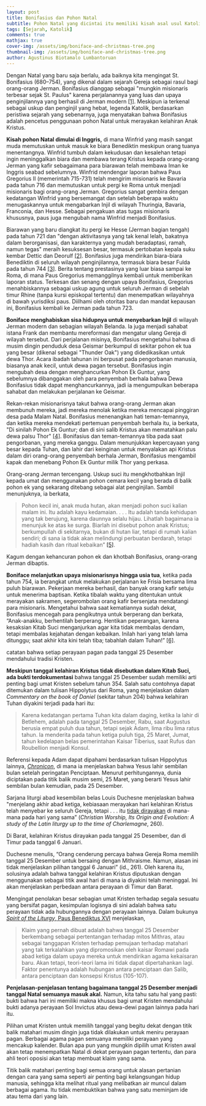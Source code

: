 ```yaml
---
layout: post
title: Bonifasius dan Pohon Natal
subtitle: Pohon Natal yang dicintai itu memiliki kisah asal usul Katolik yang sudah berusia berabad-abad.
tags: [Sejarah, Katolik]
comments: true
mathjax: true
cover-img: /assets/img/boniface-and-christmas-tree.png
thumbnail-img: /assets/img/boniface-and-christmas-tree.png
author: Agustinus Biotamalo Lumbantoruan
---
```


Dengan Natal yang baru saja berlalu, ada baiknya kita mengingat St. Bonifasius (680–754), yang dikenal dalam sejarah Gereja sebagai rasul bagi orang-orang Jerman. Bonifasius dianggap sebagai "mungkin misionaris terbesar sejak St. Paulus" karena perjalanannya yang luas dan upaya penginjilannya yang berhasil di Jerman modern [\[1\]](#_ftn1). Meskipun ia terkenal sebagai uskup dan penginjil yang hebat, legenda Katolik, berdasarkan peristiwa sejarah yang sebenarnya, juga menyatakan bahwa Bonifasius adalah pencetus penggunaan pohon Natal untuk merayakan kelahiran Anak Kristus.

**Kisah pohon Natal dimulai di Inggris,** di mana Winfrid yang masih sangat muda memutuskan untuk masuk ke biara Benediktin meskipun orang tuanya menentangnya. Winfrid tumbuh dalam kekudusan dan kesalehan tetapi ingin meninggalkan biara dan membawa terang Kristus kepada orang-orang Jerman yang kafir sebagaimana para biarawan telah membawa Iman ke Inggris seabad sebelumnya. Winfrid mendengar laporan bahwa Paus Gregorius II (memerintah 715-731) telah mengirim misionaris ke Bavaria pada tahun 716 dan memutuskan untuk pergi ke Roma untuk menjadi misionaris bagi orang-orang Jerman. Gregorius sangat gembira dengan kedatangan Winfrid yang bersemangat dan setelah beberapa waktu menugaskannya untuk mengabarkan Injil di wilayah Thuringia, Bavaria, Franconia, dan Hesse. Sebagai pengakuan atas tugas misionaris khususnya, paus juga mengubah nama Winfrid menjadi Bonifasius.

Biarawan yang baru diangkat itu pergi ke Hesse (Jerman bagian tengah) pada tahun 721 dan "dengan aktivitasnya yang tak kenal lelah, bakatnya dalam berorganisasi, dan karakternya yang mudah beradaptasi, ramah, namun tegas" meraih kesuksesan besar, termasuk pertobatan kepala suku kembar Dettic dan Deorulf [\[2\]](#_ftn2). Bonifasius juga mendirikan biara-biara Benediktin di seluruh wilayah penginjilannya, termasuk biara besar Fulda pada tahun 744 [\[3\]](#_ftn3). Berita tentang prestasinya yang luar biasa sampai ke Roma, di mana Paus Gregorius memanggilnya kembali untuk memberikan laporan status. Terkesan dan senang dengan upaya Bonifasius, Gregorius menahbiskannya sebagai uskup agung untuk seluruh Jerman di sebelah timur Rhine (tanpa kursi episkopal tertentu) dan menempatkan wilayahnya di bawah yurisdiksi paus. Diilhami oleh otoritas baru dan mandat kepausan ini, Bonifasius kembali ke Jerman pada tahun 723.

**Boniface menghabiskan sisa hidupnya untuk menyebarkan Injil** di wilayah Jerman modern dan sebagian wilayah Belanda. Ia juga menjadi sahabat istana Frank dan membantu mereformasi dan mengatur ulang Gereja di wilayah tersebut. Dari perjalanan misinya, Bonifasius mengetahui bahwa di musim dingin penduduk desa Geismar berkumpul di sekitar pohon ek tua yang besar (dikenal sebagai "Thunder Oak") yang didedikasikan untuk dewa Thor. Acara ibadah tahunan ini berpusat pada pengorbanan manusia, biasanya anak kecil, untuk dewa pagan tersebut. Bonifasius ingin mengubah desa dengan menghancurkan Pohon Ek Guntur, yang sebelumnya dibanggakan oleh para penyembah berhala bahwa Dewa Bonifasius tidak dapat menghancurkannya, jadi ia mengumpulkan beberapa sahabat dan melakukan perjalanan ke Geismar.

Rekan-rekan misionarisnya takut bahwa orang-orang Jerman akan membunuh mereka, jadi mereka menolak ketika mereka mencapai pinggiran desa pada Malam Natal. Bonifasius menenangkan hati teman-temannya, dan ketika mereka mendekati pertemuan penyembah berhala itu, ia berkata, "Di sinilah Pohon Ek Guntur; dan di sini salib Kristus akan mematahkan palu dewa palsu Thor" [\[4\]](#_ftn4). Bonifasius dan teman-temannya tiba pada saat pengorbanan, yang mereka ganggu. Dalam menunjukkan kepercayaan yang besar kepada Tuhan, dan lahir dari keinginan untuk menyalakan api Kristus dalam diri orang-orang penyembah berhala Jerman, Bonifasius mengambil kapak dan menebang Pohon Ek Guntur milik Thor yang perkasa.

Orang-orang Jerman tercengang. Uskup suci itu mengkhotbahkan Injil kepada umat dan menggunakan pohon cemara kecil yang berada di balik pohon ek yang sekarang ditebang sebagai alat penginjilan. Sambil menunjuknya, ia berkata,

> Pohon kecil ini, anak muda hutan, akan menjadi pohon suci kalian malam ini. Itu adalah kayu kedamaian. . . . Itu adalah tanda kehidupan yang tak berujung, karena daunnya selalu hijau. Lihatlah bagaimana ia menunjuk ke atas ke surga. Biarlah ini disebut pohon anak Kristus; berkumpullah di sekitarnya, bukan di hutan liar, tetapi di rumah kalian sendiri; di sana ia tidak akan melindungi perbuatan berdarah, tetapi hadiah kasih dan ritual kebaikan” [\[5\]](#_ftn5).

Kagum dengan kehancuran pohon ek dan khotbah Bonifasius, orang-orang Jerman dibaptis.

**Boniface melanjutkan upaya misionarisnya hingga usia tua**, ketika pada tahun 754, ia berangkat untuk melakukan perjalanan ke Frisia bersama lima puluh biarawan. Pekerjaan mereka berhasil, dan banyak orang kafir setuju untuk menerima baptisan. Ketika tibalah waktu yang ditentukan untuk merayakan sakramen, segerombolan orang kafir bersenjata mendatangi para misionaris. Mengetahui bahwa saat kematiannya sudah dekat, Bonifasius mencegah para pengikutnya untuk berperang dan berkata, “Anak-anakku, berhentilah berperang. Hentikan peperangan, karena kesaksian Kitab Suci menganjurkan agar kita tidak membalas dendam, tetapi membalas kejahatan dengan kebaikan. Inilah hari yang telah lama ditunggu; saat akhir kita kini telah tiba; tabahlah dalam Tuhan!” [\[6\]](#_ftn6).

catatan bahwa setiap perayaan pagan pada tanggal 25 Desember mendahului tradisi Kristen.

**Meskipun tanggal kelahiran Kristus tidak disebutkan dalam Kitab Suci, ada bukti terdokumentasi** bahwa tanggal 25 Desember sudah memiliki arti penting bagi umat Kristen sebelum tahun 354. Salah satu contohnya dapat ditemukan dalam tulisan Hippolytus dari Roma, yang menjelaskan dalam _Commentary on the book of Daniel_ (sekitar tahun 204) bahwa kelahiran Tuhan diyakini terjadi pada hari itu:

> Karena kedatangan pertama Tuhan kita dalam daging, ketika Ia lahir di Betlehem, adalah pada tanggal 25 Desember, Rabu, saat Augustus berusia empat puluh dua tahun, tetapi sejak Adam, lima ribu lima ratus tahun. Ia menderita pada tahun ketiga puluh tiga, 25 Maret, Jumat, tahun kedelapan belas pemerintahan Kaisar Tiberius, saat Rufus dan Roubellion menjadi Konsul.

Referensi kepada Adam dapat dipahami berdasarkan tulisan Hippolytus lainnya, [_Chronicon_](https://translate.google.com/website?sl=en&tl=id&hl=en&client=webapp&u=http://www.attalus.org/armenian/Chronicon_of_Hippolytus.pdf), di mana ia menjelaskan bahwa Yesus lahir sembilan bulan setelah peringatan Penciptaan. Menurut perhitungannya, dunia diciptakan pada titik balik musim semi, 25 Maret, yang berarti Yesus lahir sembilan bulan kemudian, pada 25 Desember.

Sarjana liturgi abad kesembilan belas Louis Duchesne menjelaskan bahwa "menjelang akhir abad ketiga, kebiasaan merayakan hari kelahiran Kristus telah menyebar ke seluruh Gereja, tetapi . . . itu [tidak dirayakan](https://translate.google.com/website?sl=en&tl=id&hl=en&client=webapp&u=https://archive.org/details/christianworshi00mcclgoog/page/n4) di mana-mana pada hari yang sama” (_Christian Worship, Its Origin and Evolution: A study of the Latin liturgy up to the time of Charlemagne_, 260).

Di Barat, kelahiran Kristus dirayakan pada tanggal 25 Desember, dan di Timur pada tanggal 6 Januari.

Duchesne menulis, “Orang cenderung percaya bahwa Gereja Roma memilih tanggal 25 Desember untuk bersaing dengan Mithraisme. Namun, alasan ini tidak menjelaskan pilihan tanggal 6 Januari” (id., 261). Oleh karena itu, solusinya adalah bahwa tanggal kelahiran Kristus diputuskan dengan menggunakan sebagai titik awal hari di mana ia diyakini telah meninggal. Ini akan menjelaskan perbedaan antara perayaan di Timur dan Barat.

Mengingat penolakan besar sebagian umat Kristen terhadap segala sesuatu yang bersifat pagan, kesimpulan logisnya di sini adalah bahwa satu perayaan tidak ada hubungannya dengan perayaan lainnya. Dalam bukunya [_Spirit of the Liturgy_, Paus Benediktus XVI](https://translate.google.com/website?sl=en&tl=id&hl=en&client=webapp&u=https://www.ignatius.com/The-Spirit-of-the-Liturgy-P2310.aspx) menjelaskan,

> Klaim yang pernah dibuat adalah bahwa tanggal 25 Desember berkembang sebagai pertentangan terhadap mitos Mithras, atau sebagai tanggapan Kristen terhadap pemujaan terhadap matahari yang tak terkalahkan yang dipromosikan oleh kaisar Romawi pada abad ketiga dalam upaya mereka untuk mendirikan agama kekaisaran baru. Akan tetapi, teori-teori lama ini tidak dapat dipertahankan lagi. Faktor penentunya adalah hubungan antara penciptaan dan Salib, antara penciptaan dan konsepsi Kristus (105-107).

**Penjelasan-penjelasan tentang bagaimana tanggal 25 Desember menjadi tanggal Natal semuanya masuk akal.** Namun, kita tahu satu hal yang pasti: bukti bahwa hari ini memiliki makna khusus bagi umat Kristen mendahului bukti adanya perayaan Sol Invictus atau dewa-dewi pagan lainnya pada hari itu.

Pilihan umat Kristen untuk memilih tanggal yang begitu dekat dengan titik balik matahari musim dingin juga tidak dilakukan untuk meniru perayaan pagan. Berbagai agama pagan semuanya memiliki perayaan yang mencakup kalender. Bulan apa pun yang mungkin dipilih umat Kristen awal akan tetap menempatkan Natal di dekat perayaan pagan tertentu, dan para ahli teori oposisi akan tetap membuat klaim yang sama.

Titik balik matahari penting bagi semua orang untuk alasan pertanian dengan cara yang sama seperti air penting bagi kelangsungan hidup manusia, sehingga kita melihat ritual yang melibatkan air muncul dalam berbagai agama. Itu tidak membuktikan bahwa yang satu meminjam ide atau tema dari yang lain.
